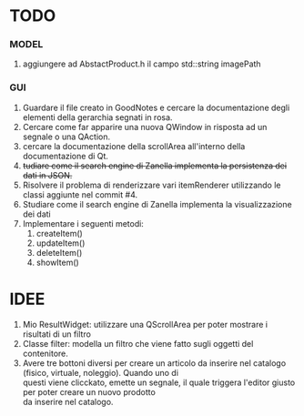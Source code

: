 # TODO

### MODEL
1. aggiungere ad AbstactProduct.h il campo std::string imagePath

### GUI 
1. Guardare il file creato in GoodNotes e cercare la documentazione degli elementi della gerarchia segnati in rosa. 
2. Cercare come far apparire una nuova QWindow in risposta ad un segnale o una QAction.
3. cercare la documentazione della scrollArea all'interno della documentazione di Qt.
4. ~~tudiare come il search engine di Zanella implementa la persistenza dei dati in JSON.~~
5. Risolvere il problema di renderizzare vari itemRenderer utilizzando le classi aggiunte nel commit #4.
6. Studiare come il search engine di Zanella implementa la visualizzazione dei dati 
7. Implementare i seguenti metodi:
    1. createItem()
    2. updateItem()
    3. deleteItem()
    4. showItem()

# IDEE

1. Mio ResultWidget: utilizzare una QScrollArea per poter mostrare i risultati di un filtro 
2. Classe filter: modella un filtro che viene fatto sugli oggetti del contenitore. 
3. Avere tre bottoni diversi per creare un articolo da inserire nel catalogo (fisico, virtuale, noleggio). Quando uno di <br> questi viene clicckato, emette un segnale, il quale triggera l'editor giusto per poter creare un nuovo prodotto <br>
da inserire nel catalogo.